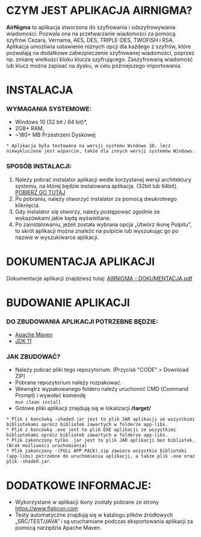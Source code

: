 
# CZYM JEST APLIKACJA AIRNIGMA?
**AirNigma** to aplikacja stworzona do szyfrowania i odszyfrowywania wiadomości. Pozwala ona na przetwarzanie wiadomości za pomocą szyfrów Cezara, Vernama, AES, DES, TRIPLE-DES, TWOFISH i RSA.
Aplikacja umożliwia ustawienie różnych opcji dla każdego z szyfrów, które pozwalają na dodatkowe zabezpieczenie szyfrowanej wiadomości, poprzez np. zmianę wielkości bloku klucza szyfrującego.
Zaszyfrowaną wiadomość lub klucz można zapisać na dysku, w celu późniejszego importowania.


# INSTALACJA
### WYMAGANIA SYSTEMOWE:
   - Windows 10 (32 bit / 64 bit)*,
   - 2GB+ RAM,
   - ~180+ MB Przestrzeni Dyskowej

`* Aplikacja była testowana na wersji systemu Windows 10, lecz niewykluczone jest wsparcie, także dla innych wersji systemów Windows.`

### SPOSÓB INSTALACJI:
1.	Należy pobrać instalator aplikacji wedle korzystanej wersji architektury systemu, na której będzie instalowana aplikacja. (32bit lub 64bit). [POBIERZ GO TUTAJ](https://github.com/scraft-official/AIRNIGMA-AIRTEAM/releases/latest)
2.	Po pobraniu, należy otworzyć instalator za pomocą dwukrotnego kliknięcia.
3.	Gdy instalator się otworzy, należy postępować zgodnie ze wskazówkami jakie będą wyświetlane.
4.	Po zainstalowaniu, jeżeli została wybrana opcja „Utwórz ikonę Pulpitu”, to skrót aplikacji można znaleźć na pulpicie lub wyszukując go po nazwie w wyszukiwarce aplikacji.

# DOKUMENTACJA APLIKACJI
Dokumentacje aplikacji znajdziesz tutaj: [AIRNIGMA - DOKUMENTACJA.pdf](https://github.com/scraft-official/AIRNIGMA-AIRTEAM/files/8192467/AIRNIGMA.-.DOKUMENTACJA.pdf)

# BUDOWANIE APLIKACJI
### DO ZBUDOWANIA APLIKACJI POTRZEBNE BĘDZIE:
   - [Apache Maven](https://maven.apache.org/download.cgi)
   - [JDK 11](https://www.oracle.com/pl/java/technologies/javase/jdk11-archive-downloads.html)

### JAK ZBUDOWAĆ?
   - Należy pobrać pliki tego repozytorium. (Przycisk "CODE" > Download ZIP)
   - Pobrane repozytorium należy rozpakować.
   - Wewnątrz wypakowanego folderu należy uruchomić CMD (Command Prompt) i wywołać komendę\
   ```mvn clean install```
   - Gotowe pliki aplikacji znajdują się w lokalizacji **/target/**
   
   `* Plik z koncówką -shaded.jar jest to plik JAR aplikacji ze wszystkimi bibliotekami oprócz bibliotek zawartych w folderze app-libs.`\
   `* Plik z koncówką .exe jest to plik EXE aplikacji ze wszystkimi bibliotekami oprócz bibliotek zawartych w folderze app-libs.`\
   `* Plik zakończony tylko .jar jest to plik JAR aplikacji bez bibliotek. (Brak możliwości uruchomienia)`\
   `* Plik zakończony -(FULL APP PACK).zip zawiera wszystkie biblioteki (app-libs) potrzebne do uruchomienia aplikacji, a także plik .exe oraz plik -shaded.jar.`
   
# DODATKOWE INFORMACJE:
* Wykorzystane w aplikacji ikony zostały pobrane ze strony https://www.flaticon.com
* Testy automatyczne znajdują się w katalogu plików źródłowych „SRC/TEST/JAVA” i są uruchamiane podczas eksportowania aplikacji za pomocą narzędzia Apache Maven.
